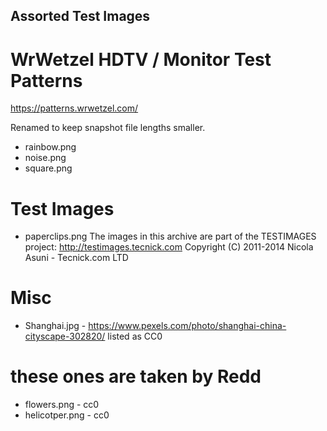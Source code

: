 ## Assorted Test Images

# WrWetzel HDTV / Monitor Test Patterns
https://patterns.wrwetzel.com/

Renamed to keep snapshot file lengths smaller.
- rainbow.png
- noise.png
- square.png

# Test Images
- paperclips.png
The images in this archive are part of the TESTIMAGES project: http://testimages.tecnick.com
Copyright (C) 2011-2014 Nicola Asuni - Tecnick.com LTD

# Misc
- Shanghai.jpg - https://www.pexels.com/photo/shanghai-china-cityscape-302820/ listed as CC0

# these ones are taken by Redd
- flowers.png - cc0
- helicotper.png - cc0
